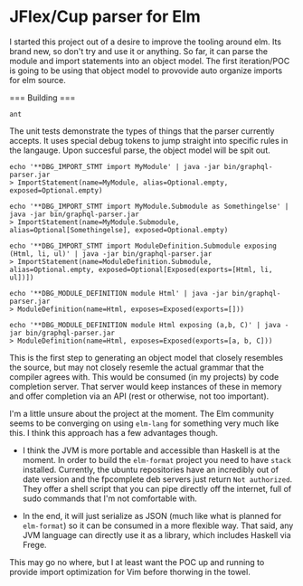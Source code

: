 JFlex/Cup parser for Elm
===

I started this project out of a desire to improve the tooling around elm. Its
brand new, so don't try and use it or anything. So far, it can parse the module
and import statements into an object model. The first iteration/POC is going to
be using that object model to provovide auto organize imports for elm source.

=== Building ===

```
ant
```

The unit tests demonstrate the types of things that the parser currently
accepts. It uses special debug tokens to jump straight into specific rules in
the langauge. Upon succesful parse, the object model will be spit out.

```
echo '**DBG_IMPORT_STMT import MyModule' | java -jar bin/graphql-parser.jar
> ImportStatement(name=MyModule, alias=Optional.empty, exposed=Optional.empty)

echo '**DBG_IMPORT_STMT import MyModule.Submodule as Somethingelse' | java -jar bin/graphql-parser.jar
> ImportStatement(name=MyModule.Submodule, alias=Optional[Somethingelse], exposed=Optional.empty)

echo '**DBG_IMPORT_STMT import ModuleDefinition.Submodule exposing (Html, li, ul)' | java -jar bin/graphql-parser.jar
> ImportStatement(name=ModuleDefinition.Submodule, alias=Optional.empty, exposed=Optional[Exposed(exports=[Html, li, ul])])

echo '**DBG_MODULE_DEFINITION module Html' | java -jar bin/graphql-parser.jar
> ModuleDefinition(name=Html, exposes=Exposed(exports=[]))

echo '**DBG_MODULE_DEFINITION module Html exposing (a,b, C)' | java -jar bin/graphql-parser.jar
> ModuleDefinition(name=Html, exposes=Exposed(exports=[a, b, C]))
```

This is the first step to generating an object model that closely resembles the
source, but may not closely resemle the actual grammar that the compiler agrees
with. This would be consumed (in my projects) by code completion server. That
server would keep instances of these in memory and offer completion via an API
(rest or otherwise, not too important).

I'm a little unsure about the project at the moment. The Elm community seems to
be converging on using `elm-lang` for something very much like this. I think
this approach has a few advantages though.

* I think the JVM is more portable and accessible than Haskell is at the moment.
    In order to build the `elm-format` project you need to have `stack`
    installed. Currently, the ubuntu repositories have an incredibly out of date
    version and the fpcomplete deb servers just return `Not authorized`. They
    offer a shell script that you can pipe directly off the internet, full of
    sudo commands that I'm not comfortable with.

 * In the end, it will just serialize as JSON (much like what is planned for
     `elm-format`) so it can be consumed in a more flexible way. That said, any
     JVM language can directly use it as a library, which includes Haskell via
     Frege.

 This may go no where, but I at least want the POC up and running to provide
 import optimization for Vim before thorwing in the towel.

